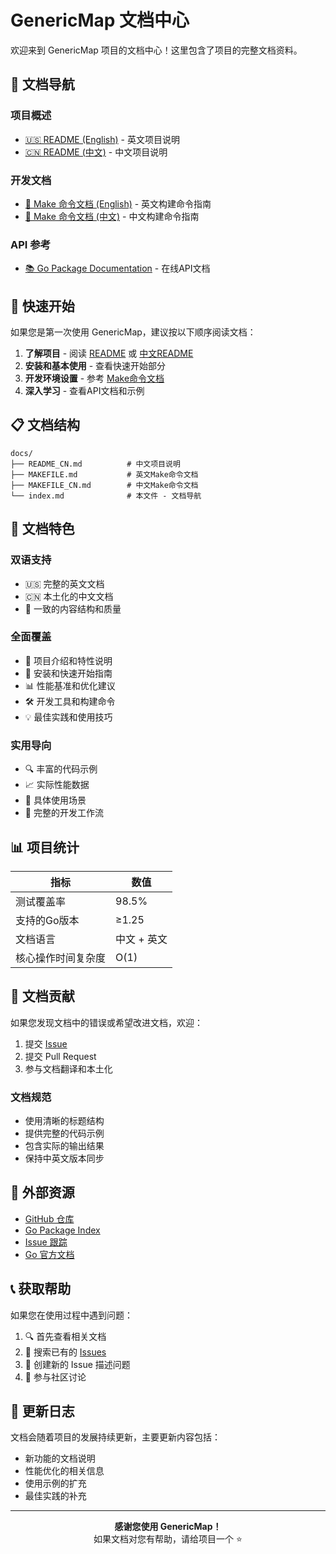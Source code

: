 # GenericMap 文档中心

欢迎来到 GenericMap 项目的文档中心！这里包含了项目的完整文档资料。

## 📖 文档导航

### 项目概述
- [🇺🇸 README (English)](../README.md) - 英文项目说明
- [🇨🇳 README (中文)](./README_CN.md) - 中文项目说明

### 开发文档
- [🔧 Make 命令文档 (English)](./MAKEFILE.md) - 英文构建命令指南
- [🔧 Make 命令文档 (中文)](./MAKEFILE_CN.md) - 中文构建命令指南

### API 参考
- [📚 Go Package Documentation](https://pkg.go.dev/github.com/costa92/genericmap) - 在线API文档

## 🚀 快速开始

如果您是第一次使用 GenericMap，建议按以下顺序阅读文档：

1. **了解项目** - 阅读 [README](../README.md) 或 [中文README](./README_CN.md)
2. **安装和基本使用** - 查看快速开始部分
3. **开发环境设置** - 参考 [Make命令文档](./MAKEFILE_CN.md)
4. **深入学习** - 查看API文档和示例

## 📋 文档结构

```
docs/
├── README_CN.md          # 中文项目说明
├── MAKEFILE.md           # 英文Make命令文档
├── MAKEFILE_CN.md        # 中文Make命令文档
└── index.md              # 本文件 - 文档导航
```

## 🎯 文档特色

### 双语支持
- 🇺🇸 完整的英文文档
- 🇨🇳 本土化的中文文档
- 📝 一致的内容结构和质量

### 全面覆盖
- 📖 项目介绍和特性说明
- 🚀 安装和快速开始指南
- 📊 性能基准和优化建议
- 🛠️ 开发工具和构建命令
- 💡 最佳实践和使用技巧

### 实用导向
- 🔍 丰富的代码示例
- 📈 实际性能数据
- 🎯 具体使用场景
- 🔧 完整的开发工作流

## 📊 项目统计

| 指标 | 数值 |
|------|------|
| 测试覆盖率 | 98.5% |
| 支持的Go版本 | ≥1.25 |
| 文档语言 | 中文 + 英文 |
| 核心操作时间复杂度 | O(1) |

## 🤝 文档贡献

如果您发现文档中的错误或希望改进文档，欢迎：

1. 提交 [Issue](https://github.com/costa92/genericmap/issues)
2. 提交 Pull Request
3. 参与文档翻译和本土化

### 文档规范

- 使用清晰的标题结构
- 提供完整的代码示例
- 包含实际的输出结果
- 保持中英文版本同步

## 🔗 外部资源

- [GitHub 仓库](https://github.com/costa92/genericmap)
- [Go Package Index](https://pkg.go.dev/github.com/costa92/genericmap)
- [Issue 跟踪](https://github.com/costa92/genericmap/issues)
- [Go 官方文档](https://golang.org/doc/)

## 📞 获取帮助

如果您在使用过程中遇到问题：

1. 🔍 首先查看相关文档
2. 🔎 搜索已有的 [Issues](https://github.com/costa92/genericmap/issues)
3. 💬 创建新的 Issue 描述问题
4. 🤝 参与社区讨论

## 📝 更新日志

文档会随着项目的发展持续更新，主要更新内容包括：

- 新功能的文档说明
- 性能优化的相关信息
- 使用示例的扩充
- 最佳实践的补充

---

<p align="center">
  <strong>感谢您使用 GenericMap！</strong><br>
  如果文档对您有帮助，请给项目一个 ⭐️
</p>